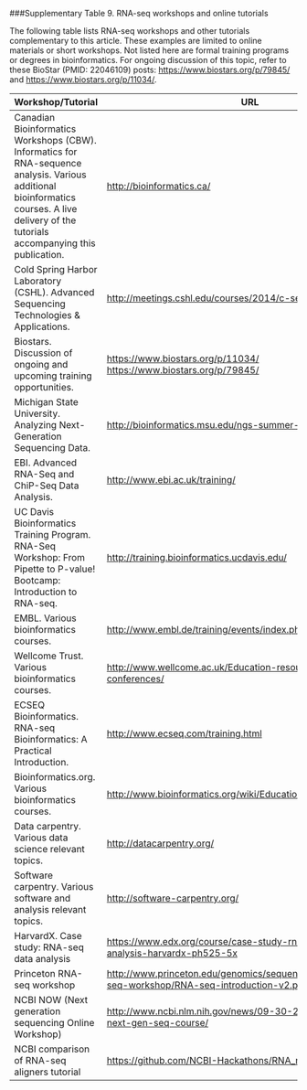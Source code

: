 ###Supplementary Table 9.  RNA-seq workshops and online tutorials

The following table lists RNA-seq workshops and other tutorials complementary to this article.  These examples are limited to online materials or short workshops.  Not listed here are formal training programs or degrees in bioinformatics.  For ongoing discussion of this topic, refer to these BioStar (PMID: 22046109) posts: https://www.biostars.org/p/79845/ and https://www.biostars.org/p/11034/.

| Workshop/Tutorial | URL |
| ----------------- | --- |
| Canadian Bioinformatics Workshops (CBW). Informatics for RNA-sequence analysis.  Various additional bioinformatics courses.  A live delivery of the tutorials accompanying this publication. | http://bioinformatics.ca/ |
| Cold Spring Harbor Laboratory (CSHL). Advanced Sequencing Technologies & Applications. | http://meetings.cshl.edu/courses/2014/c-seqtec14.shtml |
| Biostars.  Discussion of ongoing and upcoming training opportunities. | https://www.biostars.org/p/11034/ https://www.biostars.org/p/79845/ |
| Michigan State University. Analyzing Next-Generation Sequencing Data. | http://bioinformatics.msu.edu/ngs-summer-course-2015 |
| EBI. Advanced RNA-Seq and ChiP-Seq Data Analysis. | http://www.ebi.ac.uk/training/ |
| UC Davis Bioinformatics Training Program.  RNA-Seq Workshop: From Pipette to P-value!  Bootcamp: Introduction to RNA-seq. | http://training.bioinformatics.ucdavis.edu/ |
| EMBL.  Various bioinformatics courses. | http://www.embl.de/training/events/index.php |
| Wellcome Trust.  Various bioinformatics courses. | http://www.wellcome.ac.uk/Education-resources/Courses-and-conferences/ |
| ECSEQ Bioinformatics. RNA-seq Bioinformatics: A Practical Introduction. | http://www.ecseq.com/training.html |
| Bioinformatics.org.  Various bioinformatics courses. | http://www.bioinformatics.org/wiki/Educational_services |
| Data carpentry.  Various data science relevant topics. | http://datacarpentry.org/ |
| Software carpentry.  Various software and analysis relevant topics. | http://software-carpentry.org/ |
| HarvardX. Case study: RNA-seq data analysis | https://www.edx.org/course/case-study-rna-seq-data-analysis-harvardx-ph525-5x |
| Princeton RNA-seq workshop | http://www.princeton.edu/genomics/sequencing/instructions/rna-seq-workshop/RNA-seq-introduction-v2.pdf |
| NCBI NOW (Next generation sequencing Online Workshop) | http://www.ncbi.nlm.nih.gov/news/09-30-2015-ncbi-now-next-gen-seq-course/ |
| NCBI comparison of RNA-seq aligners tutorial | https://github.com/NCBI-Hackathons/RNA_mapping/wiki | 
